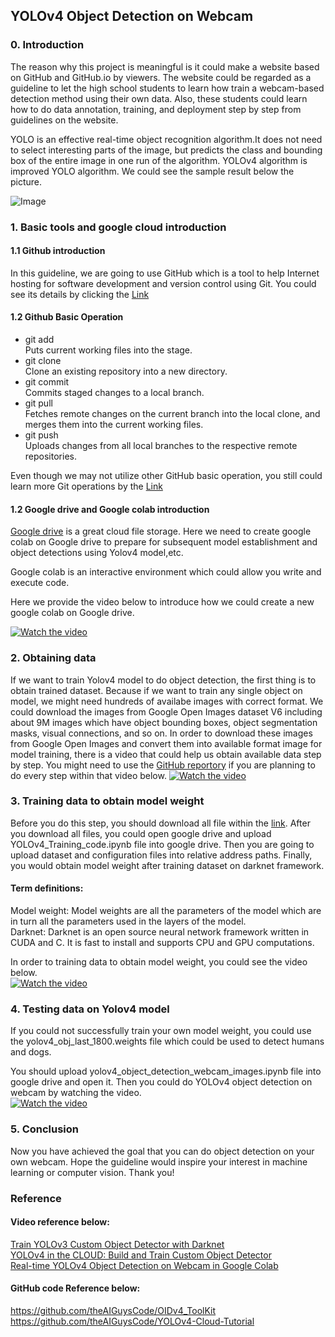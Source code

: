 ## YOLOv4 Object Detection on Webcam

### 0. Introduction

The reason why this project is meaningful is it could make a website based on GitHub and GitHub.io by viewers. The website could be regarded as a guideline to let the high school students to learn how train a webcam-based detection method using their own data. Also, these students could learn how to do data annotation, training, and deployment step by step from guidelines on the website.

YOLO is an effective real-time object recognition algorithm.It does not need to select interesting parts of the image, but predicts the class and bounding box of the entire image in one run of the algorithm. YOLOv4 algorithm is improved YOLO algorithm. We could see the sample result below the picture.

![Image](image/sample_dog.jpeg)

### 1. Basic tools and google cloud introduction

#### 1.1 Github introduction
In this guideline, we are going to use GitHub which is a tool to help Internet hosting for software development and version control using Git. You could
see its details by clicking the [Link](https://en.wikipedia.org/wiki/GitHub)

#### 1.2 Github Basic Operation
* git add<br>
Puts current working files into the stage.<br>
* git clone<br>
Clone an existing repository into a new directory. <br>
* git commit<br>
Commits staged changes to a local branch.<br>
* git pull<br>
Fetches remote changes on the current branch into the local clone, and merges them into the current working files.<br>
* git push<br>
Uploads changes from all local branches to the respective remote repositories.<br>

Even though we may not utilize other GitHub basic operation, you still could learn more Git operations by the [Link](https://confluence.lsstcorp.org/display/LDMDG/Basic+Git+Operations)<br>

#### 1.2 Google drive and Google colab introduction
[Google drive](https://en.wikipedia.org/wiki/Google_Drive) is a great cloud file storage. Here we need to create google colab on Google drive to prepare for subsequent model establishment and object detections using Yolov4 model,etc.<br>

Google colab is an interactive environment which could allow you write and execute code.<br>

Here we provide the video below to introduce how we could create a new google colab on Google drive.<br>

[![Watch the video](image/google_colab_introduction.png)](https://www.youtube.com/watch?v=xoo4mTujM1U)

### 2. Obtaining data
If we want to train Yolov4 model to do object detection, the first thing is to obtain trained dataset. Because if we want to train any single object on model, we might need hundreds of availabe images with correct format. We could download the images from Google Open Images dataset V6 including about 9M images which have object bounding boxes, object segmentation masks, visual connections, and so on. In order to download these images from Google Open Images and convert them into available format image for model training, there is a video that could help us obtain available data step by step. You might need to use the [GitHub reportory](https://github.com/theAIGuysCode/OIDv4_ToolKit) if you are planning to do every step within that video below.
[![Watch the video](image/custom_Dataset.png)](https://www.youtube.com/watch?v=_4A9inxGqRM)

### 3. Training data to obtain model weight
Before you do this step, you should download all file within the [link](https://drive.google.com/drive/folders/1i4j39fyD5GPjxqU-fFCVULl1qNbcuFdw?usp=sharing). After you download all files, you could open google drive and upload YOLOv4_Training_code.ipynb file into google drive. Then you are going to upload dataset and configuration files into relative address paths. Finally, you would obtain model weight after training dataset on darknet framework.<br>

#### Term definitions:<br>
Model weight: Model weights are all the parameters of the model which are in turn all the parameters used in the layers of the model. <br>
Darknet: Darknet is an open source neural network framework written in CUDA and C. It is fast to install and supports CPU and GPU computations.<br>

In order to training data to obtain model weight, you could see the video below.<br>
[![Watch the video](image/train_dataset.png)](https://youtu.be/jEx9t8DKbvY)


### 4. Testing data on Yolov4 model

If you could not successfully train your own model weight, you could use the yolov4_obj_last_1800.weights file which could be used to detect humans and dogs.<br>

You should upload yolov4_object_detection_webcam_images.ipynb file into google drive and open it. Then you could do YOLOv4 object detection on webcam by watching the video.<br>
[![Watch the video](image/test_dataset.png)](https://www.youtube.com/watch?v=axQLqrzIR8M)

### 5. Conclusion

Now you have achieved the goal that you can do object detection on your own webcam. Hope the guideline would inspire your interest in machine learning or computer vision. Thank you!



###  Reference

#### Video reference below:<br>
[Train YOLOv3 Custom Object Detector with Darknet](https://www.youtube.com/watch?v=zJDUhGL26iU)<br>
[YOLOv4 in the CLOUD: Build and Train Custom Object Detector ](https://www.youtube.com/watch?v=mmj3nxGT2YQ&t=1351s)<br>
[Real-time YOLOv4 Object Detection on Webcam in Google Colab](https://www.youtube.com/watch?v=ebAykr9YZ30)<br>

#### GitHub code Reference below:<br>
https://github.com/theAIGuysCode/OIDv4_ToolKit<br>
https://github.com/theAIGuysCode/YOLOv4-Cloud-Tutorial<br>


